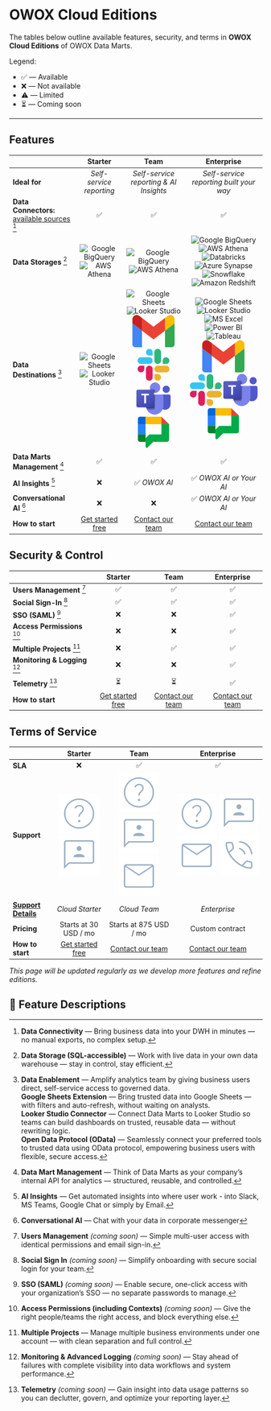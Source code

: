 # OWOX Cloud Editions

The tables below outline available features, security, and terms in **OWOX Cloud Editions** of OWOX Data Marts.

Legend:

- ✅ — Available
- ❌ — Not available
- ⚠️ — Limited
- ⏳ — Coming soon

---

## Features

|                                   | **Starter** | **Team** | **Enterprise** |
|-----------------------------------|:----------:|:--------:|:--------------:|
| **Ideal for**                     | _Self-service reporting_ | _Self-service reporting & AI Insights_ | _Self-service reporting built your way_ |
| **Data Connectors:** [available sources](../../README.md#data-sources) [^1] | ✅ | ✅ | ✅ |
| **Data Storages** [^2]            | ![Google BigQuery](../res/bigquery.svg) ![AWS Athena](../res/athena.svg) | ![Google BigQuery](../res/bigquery.svg) ![AWS Athena](../res/athena.svg) | ![Google BigQuery](../res/bigquery.svg) ![AWS Athena](../res/athena.svg) ![Databricks](../res/databricks.svg) ![Azure Synapse](../res/synapse.svg) ![Snowflake](../res/snowflake.svg) ![Amazon Redshift](../res/redshift.svg) |
| **Data Destinations** [^3]        | ![Google Sheets](../res/g-sheets.svg) ![Looker Studio](../res/looker.svg) | ![Google Sheets](../res/g-sheets.svg) ![Looker Studio](../res/looker.svg) ![Email](../res/email.svg) ![Slack](../res/slack.svg) ![Teams](../res/teams.svg) ![Google Chat](../res/google_chat.svg) | ![Google Sheets](../res/g-sheets.svg) ![Looker Studio](../res/looker.svg) ![MS Excel](../res/ms-excel.svg) ![Power BI](../res/power-bi.svg) ![Tableau](../res/tableau.svg) ![Email](../res/email.svg) ![Slack](../res/slack.svg) ![Teams](../res/teams.svg) ![Google Chat](../res/google_chat.svg) |
| **Data Marts Management** [^4]    | ✅ | ✅ | ✅ |
| **AI Insights** [^5]              | ❌ | ✅ _OWOX AI_ | ✅ _OWOX AI or Your AI_ |
| **Conversational AI** [^6]        | ❌ | ❌ | ✅ _OWOX AI or Your AI_ |
| **How to start**                  | [Get started free](https://www.owox.com/app-signup) | [Contact our team](https://www.owox.com/pricing) | [Contact our team](https://www.owox.com/pricing) |

## Security & Control

|                                     | **Starter**                                                | **Team**                                                | **Enterprise**                                   |
| ----------------------------------- | :------------------------------------------------------------: | :---------------------------------------------------------: | :------------------------------------------------: |
| **Users Management** [^7]           | ✅                                                           | ✅                                                        | ✅                                               |
| **Social Sign-In** [^8]             | ✅                                                           | ✅                                                        | ✅                                               |
| **SSO (SAML)** [^9]                 | ❌                                                           | ❌                                                        | ✅                                                                   |
| **Access Permissions** [^10]        | ❌                                                           | ❌                                                        | ✅                                               |
| **Multiple Projects** [^11]         | ❌                                                          | ✅                                                        | ✅                                               |
| **Monitoring & Logging** [^12]      | ❌                                                           | ❌                                                        | ✅                                               |
| **Telemetry** [^13]                 | ⏳                                                         | ⏳                                                      | ✅      
| **How to start**                    | [Get started free](https://www.owox.com/app-signup) | [Contact our team](https://www.owox.com/pricing) | [Contact our team](https://www.owox.com/pricing) 



## Terms of Service

|                                                                                              | **Starter**                                                | **Team**                                                | **Enterprise**                                   |
| -------------------------------------------------------------------------------------------- | :------------------------------------------------------------: | :---------------------------------------------------------: | :------------------------------------------------: |
| **SLA**                                                                                  |  ❌                                                | ✅          | ✅     |
| **Support**                                                                                      | ![Doc](../res/doc.svg) ![Chat](../res/chat.svg)                                                           | ![Doc](../res/doc.svg) ![Chat](../res/chat.svg) ![Email](../res/mail.svg)                                                        |   ![Doc](../res/doc.svg) ![Chat](../res/chat.svg) ![Email](../res/mail.svg) ![Phone](../res/phone_in_talk.svg)                                           |
| [**Support Details**](https://support.owox.com/hc/en-us/articles/115000216754-Support-Options) | _Cloud Starter_                                                  | _Cloud Team_                                                  | _Enterprise_                                     |
| **Pricing**                                                                             | Starts at 30 USD / mo  | Starts at 875 USD / mo | Custom contract  |
| **How to start**                                                                             | [Get started free](https://www.owox.com/app-signup)  | [Contact our team](https://www.owox.com/pricing) | [Contact our team](https://www.owox.com/pricing)  |

_This page will be updated regularly as we develop more features and refine editions._

## 📝 Feature Descriptions

[^1]: **Data Connectivity** — Bring business data into your DWH in minutes — no manual exports, no complex setup.

[^2]: **Data Storage (SQL-accessible)** — Work with live data in your own data warehouse — stay in control, stay efficient.

[^3]:
    **Data Enablement** — Amplify analytics team by giving business users direct, self-service access to governed data.  
    **Google Sheets Extension** — Bring trusted data into Google Sheets — with filters and auto-refresh, without waiting on analysts.  
    **Looker Studio Connector** — Connect Data Marts to Looker Studio so teams can build dashboards on trusted, reusable data — without rewriting logic.  
    **Open Data Protocol (OData)** — Seamlessly connect your preferred tools to trusted data using OData protocol, empowering business users with flexible, secure access.

[^4]: **Data Mart Management** — Think of Data Marts as your company’s internal API for analytics — structured, reusable, and controlled.

[^5]: **AI Insights** — Get automated insights into where user work - into Slack, MS Teams, Google Chat or simply by Email.

[^6]: **Conversational AI** — Chat with your data in corporate messenger

[^7]: **Users Management** _(coming soon)_ — Simple multi-user access with identical permissions and email sign-in.

[^8]: **Social Sign In** _(coming soon)_ — Simplify onboarding with secure social login for your team.

[^9]: **SSO (SAML)** _(coming soon)_ — Enable secure, one-click access with your organization’s SSO — no separate passwords to manage.

[^10]: **Access Permissions (including Contexts)** _(coming soon)_ — Give the right people/teams the right access, and block everything else.

[^11]: **Multiple Projects** — Manage multiple business environments under one account — with clean separation and full control.

[^12]: **Monitoring & Advanced Logging** _(coming soon)_ — Stay ahead of failures with complete visibility into data workflows and system performance.

[^13]: **Telemetry** _(coming soon)_ — Gain insight into data usage patterns so you can declutter, govern, and optimize your reporting layer.
